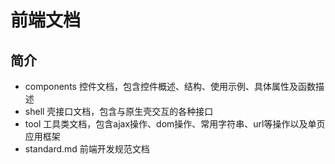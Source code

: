 # 前端文档

## 简介

* components 控件文档，包含控件概述、结构、使用示例、具体属性及函数描述
* shell 壳接口文档，包含与原生壳交互的各种接口
* tool 工具类文档，包含ajax操作、dom操作、常用字符串、url等操作以及单页应用框架
* standard.md 前端开发规范文档


